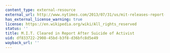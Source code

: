 ```yaml
---
content_type: external-resource
external_url: http://www.nytimes.com/2013/07/31/us/mit-releases-report-on-its-role-in-the-case-of-aaron-swartz.html?_r=1&
has_external_license_warning: true
license: https://en.wikipedia.org/wiki/All_rights_reserved
status: ''
title: M.I.T. Cleared in Report After Suicide of Activist
uid: df833722-2908-45bd-b3f8-d36bfc8d5e49
wayback_url: ''
---
```

